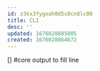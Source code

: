 ```yaml
---
id: z3kx3fygxah0d5c0cn8lc00
title: CLI
desc: ''
updated: 1676028885005
created: 1676028864672
---
```

[] #core output to fill line
